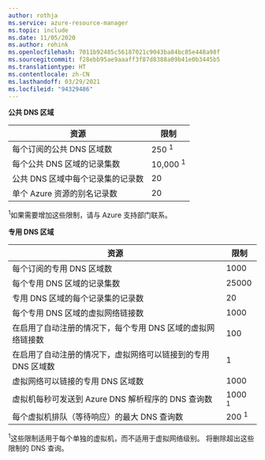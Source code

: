 ```yaml
---
author: rothja
ms.service: azure-resource-manager
ms.topic: include
ms.date: 11/05/2020
ms.author: rohink
ms.openlocfilehash: 7011b92485c56187021c9043ba84bc85e448a98f
ms.sourcegitcommit: f28ebb95ae9aaaff3f87d8388a09b41e0b3445b5
ms.translationtype: HT
ms.contentlocale: zh-CN
ms.lasthandoff: 03/29/2021
ms.locfileid: "94329486"
---
```

**公共 DNS 区域**

| 资源 | 限制 |
| --- | --- |
| 每个订阅的公共 DNS 区域数 |250 <sup>1</sup> |
| 每个公共 DNS 区域的记录集数 |10,000 <sup>1</sup> |
| 公共 DNS 区域中每个记录集的记录数 |20 |
| 单个 Azure 资源的别名记录数 |20|

<sup>1</sup>如果需要增加这些限制，请与 Azure 支持部门联系。

**专用 DNS 区域**

| 资源 | 限制 |
| --- | --- |
| 每个订阅的专用 DNS 区域数 |1000|
| 每个专用 DNS 区域的记录集数 |25000|
| 专用 DNS 区域的每个记录集的记录数 |20|
| 每个专用 DNS 区域的虚拟网络链接数 |1000|
| 在启用了自动注册的情况下，每个专用 DNS 区域的虚拟网络链接数 |100|
| 在启用了自动注册的情况下，虚拟网络可以链接到的专用 DNS 区域数 |1|
| 虚拟网络可以链接的专用 DNS 区域数 |1000|
| 虚拟机每秒可发送到 Azure DNS 解析程序的 DNS 查询数 |1000 <sup>1</sup> |
| 每个虚拟机排队（等待响应）的最大 DNS 查询数 |200 <sup>1</sup> |

<sup>1</sup>这些限制适用于每个单独的虚拟机，而不适用于虚拟网络级别。 将删除超出这些限制的 DNS 查询。
